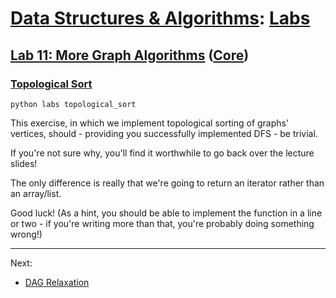 # [Data Structures & Algorithms](https://github.com/bertie-wheen/dsa-2023-4/blob/trunk/README.md): [Labs](https://github.com/bertie-wheen/dsa-2023-4/blob/trunk/labs/README.md)

## [Lab 11: More Graph Algorithms](https://github.com/bertie-wheen/dsa-2023-4/blob/trunk/labs/lab11/README.md) ([Core](https://github.com/bertie-wheen/dsa-2023-4/blob/trunk/labs/lab11/core/README.md))

### [Topological Sort](https://github.com/bertie-wheen/dsa-2023-4/blob/trunk/labs/lab11/core/topological_sort/README.md)
```shell
python labs topological_sort
```

This exercise, in which we implement topological sorting of graphs' vertices, should - providing you successfully
implemented DFS - be trivial.

If you're not sure why, you'll find it worthwhile to go back over the lecture slides!

The only difference is really that we're going to return an iterator rather than an array/list.

Good luck! (As a hint, you should be able to implement the function in a line or two - if you're writing more than that,
you're probably doing something wrong!)

---

Next:
- [DAG Relaxation](https://github.com/bertie-wheen/dsa-2023-4/blob/trunk/labs/lab11/core/dag_relaxation/README.md)
